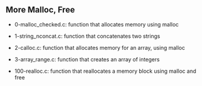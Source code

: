 ## More Malloc, Free

* 0-malloc_checked.c: function that allocates memory using malloc

* 1-string_nconcat.c: function that concatenates two strings

* 2-calloc.c: function that allocates memory for an array, using malloc

* 3-array_range.c: function that creates an array of integers

* 100-realloc.c: function that reallocates a memory block using malloc and free
